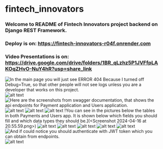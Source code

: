 # fintech_innovators

### Welcome to README of Fintech Innovators project backend on Django REST Framework.

### Deploy is on: https://fintech-innovators-r04f.onrender.com

### Video Presentations is on: https://drive.google.com/drive/folders/1BR_qLzhz5P1JVFfpLAKOqZHvO-NuY4hR?usp=share_link

![In the main page you will just see ERROR 404 Because I turned off Debug=True, so that other people will not see logs unless you are a developer that works on this project.](<images/Screenshot 2024-04-16 at 19.47.11.png>) ![alt text](<images/Screenshot 2024-04-16 at 19.47.29.png>)![Here are the screenshots from swagger documentation, that shows the api endpoints for Payment application and Users application.](<images/Screenshot 2024-04-16 at 20.55.30.png>) ![alt text](<images/Screenshot 2024-04-16 at 19.47.29.png>) ![alt text](<images/Screenshot 2024-04-16 at 20.55.28.png>) ![alt text](<images/Screenshot 2024-04-16 at 20.55.50.png>) !You can see in the pictures below the tables in both Payments and Users app. It is shown below which fields you should fill and which data types they should be.](<Screenshot 2024-04-16 at 20.55.59.png>) ![alt text](</images/Screenshot 2024-04-16 at 19.47.11.png>) ![alt text](<Screenshot 2024-04-16 at 20.55.24.png>) ![alt text](<images/Screenshot 2024-04-16 at 20.55.44.png>) ![alt text](<images/Screenshot 2024-04-16 at 20.55.14.png>) ![alt text](<images/Screenshot 2024-04-16 at 20.55.41.png>) ![And if could notice you should authenticate with JWT token which you can obtain from endpoints.](<images/Screenshot 2024-04-16 at 20.55.35.png>) ![alt text](<images/Screenshot 2024-04-16 at 20.46.29.png>)